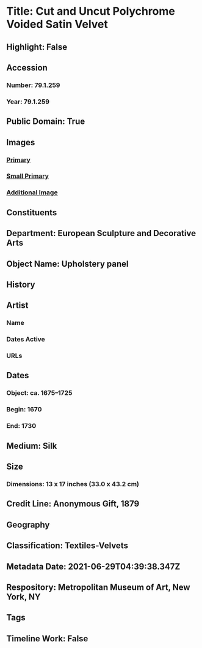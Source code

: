 # Title: Cut and Uncut Polychrome Voided Satin Velvet
## Highlight: False
## Accession
### Number: 79.1.259
### Year: 79.1.259
## Public Domain: True
## Images
### [Primary](https://images.metmuseum.org/CRDImages/es/original/DP-19257-001.jpg)
### [Small Primary](https://images.metmuseum.org/CRDImages/es/web-large/DP-19257-001.jpg)
### [Additional Image](https://images.metmuseum.org/CRDImages/es/original/DP-19257-002.jpg)
## Constituents
## Department: European Sculpture and Decorative Arts
## Object Name: Upholstery panel
## History
## Artist
### Name
### Dates Active
### URLs
## Dates
### Object: ca. 1675–1725
### Begin: 1670
### End: 1730
## Medium: Silk
## Size
### Dimensions: 13 x 17 inches (33.0 x 43.2 cm)
## Credit Line: Anonymous Gift, 1879
## Geography
## Classification: Textiles-Velvets
## Metadata Date: 2021-06-29T04:39:38.347Z
## Respository: Metropolitan Museum of Art, New York, NY
## Tags
## Timeline Work: False
